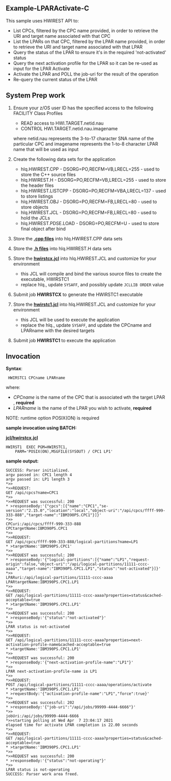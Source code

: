## Example-LPARActivate-C

This sample uses HWIREST API to:
- List CPCs, filtered by the CPC name provided, in order to retrieve the URI and target name associated with that CPC
- List the LPARs on that CPC, filtered by the LPAR name provided, in order to retrieve the URI and target name associated with that LPAR
- Query the status of the LPAR to ensure it's in the required 'not-activated' status
- Query the next activation profile for the LPAR so it can be re-used as input for the LPAR Activate
- Activate the LPAR and POLL the job-uri for the result of the operation
- Re-query the current status of the LPAR

## System Prep work
1. Ensure your z/OS user ID has the specified access to the following FACILITY Class Profiles
    - READ access to HWI.TARGET.netid.nau
    - CONTROL HWI.TARGET.netid.nau.imagename

    <p>where netid.nau represents the 3-to-17 character SNA name of the particular CPC and imagename represents the 1-to-8 character LPAR name that will be used as input</p>

1. Create the following data sets for the application
   * hlq.HWIREST.CPP - DSORG=PO,RECFM=VB,LRECL=255 - used to store the C++ source files
   * hlq.HWIREST.H - DSORG=PO,RECFM=VB,LRECL=255 - used to store the header files
   * hlq.HWIREST.LISTCPP - DSORG=PO,RECFM=VBA,LRECL=137 - used to store listings
   * hlq.HWIREST.OBJ - DSORG=PO,RECFM=FB,LRECL=80 - used to store objects
   * hlq.HWIREST.JCL - DSORG=PO,RECFM=FB,LRECL=80 - used to hold the JCLs
   * hlq.HWIREST.PDSE.LOAD - DSORG=PO,RECFM=U - used to store final object after bind
1. Store the [**.cpp files**](https://github.com/IBM/zOS-BCPii/tree/master/Example-LPARActivate-C/cpp) into hlq.HWIREST.CPP data sets
1. Store the [**.h files**](https://github.com/IBM/zOS-BCPii/tree/master/Example-LPARActivate-C/h) into hlq.HWIREST.H data sets
1. Store the [**hwirstcx.jcl**](https://github.com/IBM/zOS-BCPii/tree/master/Example-LPARActivate-C/jcl) into hlq.HWIREST.JCL and customize for your environment
   - this JCL will compile and bind the various source files to create the executable, HWIRSTC1
   - replace hlq., update `SYSAFF`, and possibly update `JCLLIB ORDER` value
1. Submit job <b>HWIRSTCX</b> to generate the HWIRSTC1 executable
1. Store the [**hwirstc1.jcl**](https://github.com/IBM/zOS-BCPii/tree/master/Example-LPARActivate-C/jcl) into hlq.HWIREST.JCL and customize for your environment
   - this JCL will be used to execute the application
   - replace the hlq., update `SYSAFF`, and update the CPCname and LPARname with the desired targets
1. Submit job <b>HWIRSTC1</b> to execute the application

## Invocation
**Syntax**:
```
 HWIRSTC1 CPCname LPARname
 ```
 where:
  - *CPCname* is the name of the CPC that is associated wth the target LPAR , **required**
  - *LPARname* is the name of the LPAR you wish to activate, **required**

NOTE: runtime option POSIX(ON) is required

**sample invocation using BATCH:**

[**jcl/hwirstcx.jcl**](https://github.com/IBM/zOS-BCPii/tree/master/Example-LPARActivate-C/jcl)
```
HWIRST1  EXEC PGM=HWIRSTC1,
    PARM='POSIX(ON),MSGFILE(SYSOUT) / CPC1 LP1'
```

**sample output:**
```
SUCCESS: Parser initialized.
argv passed in: CPC1 length 4
argv passed in: LP1 length 3
*>>
*>>REQUEST:
GET /api/cpcs?name=CPC1
*>>
*>>REQUEST was successful: 200
* >responseBody:'{"cpcs":[{"name":"CPC1","se-version":"2.15.0","location":"local","object-uri":"/api/cpcs/ffff-999-333-888","target-name":"IBM390PS.CPC1"}]}'
*>>
CPCuri:/api/cpcs/ffff-999-333-888
CPCtargetName:IBM390PS.CPC1
*>>
*>>REQUEST:
GET /api/cpcs/ffff-999-333-888/logical-partitions?name=LP1
* >targetName:'IBM390PS.CPC1'
*>>
*>>REQUEST was successful: 200
* >responseBody:'{"logical-partitions":[{"name":"LP1","request-origin":false,"object-uri":"/api/logical-partitions/11111-cccc-aaaa","target-name":"IBM390PS.CPC1.LP1","status":"not-activated"}]}'
*>>
LPARuri:/api/logical-partitions/11111-cccc-aaaa
LPARtargetName:IBM390PS.CPC1.LP1
*>>
*>>REQUEST:
GET /api/logical-partitions/11111-cccc-aaaa?properties=status&cached-acceptable=true
* >targetName:'IBM390PS.CPC1.LP1'
*>>
*>>REQUEST was successful: 200
* >responseBody:'{"status":"not-activated"}'
*>>
LPAR status is not-activated
*>>
*>>REQUEST:
GET /api/logical-partitions/11111-cccc-aaaa?properties=next-activation-profile-name&cached-acceptable=true
* >targetName:'IBM390PS.CPC1.LP1'
*>>
*>>REQUEST was successful: 200
* >responseBody:'{"next-activation-profile-name":"LP1"}'
*>>
LPAR next-activation-profile-name is LP1
*>>
*>>REQUEST:
POST /api/logical-partitions/11111-cccc-aaaa/operations/activate
* >targetName:'IBM390PS.CPC1.LP1'
* >requestBody:'{"activation-profile-name":"LP1","force":true}'
*>>
*>>REQUEST was successful: 202
* >responseBody:'{"job-uri":"/api/jobs/99999-4444-6666"}'
*>>
jobUri:/api/jobs/99999-4444-6666
*>>starting polling at Wed Apr  7 23:04:17 2021
elapsed time for activate LPAR completion is 22.00 seconds
*>>
*>>REQUEST:
GET /api/logical-partitions/11111-cccc-aaaa?properties=status&cached-acceptable=true
* >targetName:'IBM390PS.CPC1.LP1'
*>>
*>>REQUEST was successful: 200
* >responseBody:'{"status":"not-operating"}'
*>>
LPAR status is not-operating
SUCCESS: Parser work area freed.
```
